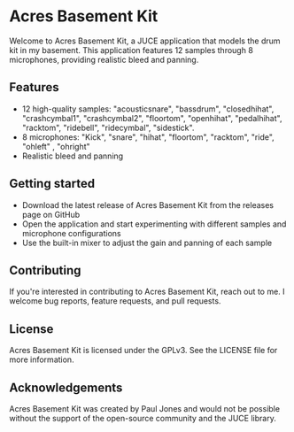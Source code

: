 # Acres Basement Kit
Welcome to Acres Basement Kit, a JUCE application that models the drum kit in my basement. This application features 12 samples through 8 microphones, providing realistic bleed and panning.

## Features
- 12 high-quality samples: "acousticsnare", "bassdrum", "closedhihat", "crashcymbal1", "crashcymbal2", "floortom", "openhihat", "pedalhihat", "racktom", "ridebell", "ridecymbal", "sidestick".
- 8 microphones: "Kick", "snare", "hihat", "floortom", "racktom", "ride", "ohleft" , "ohright"
- Realistic bleed and panning

## Getting started
- Download the latest release of Acres Basement Kit from the releases page on GitHub
- Open the application and start experimenting with different samples and microphone configurations
- Use the built-in mixer to adjust the gain and panning of each sample

## Contributing
If you're interested in contributing to Acres Basement Kit, reach out to me. I welcome bug reports, feature requests, and pull requests.

## License
Acres Basement Kit is licensed under the GPLv3. See the LICENSE file for more information.

## Acknowledgements
Acres Basement Kit was created by Paul Jones and would not be possible without the support of the open-source community and the JUCE library.
